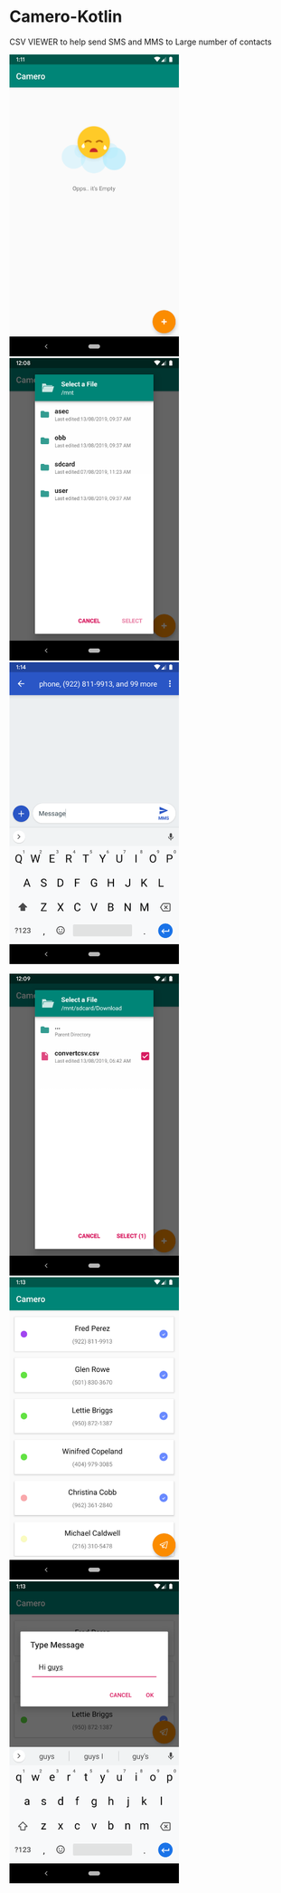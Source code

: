 # Camero-Kotlin
CSV VIEWER to help send SMS and MMS to Large number of contacts
<p float="left">
  <img src="https://raw.githubusercontent.com/Zfinix/Camero-Kotlin/master/screenshot/shot1.png" width="300" />
  <img src="https://raw.githubusercontent.com/Zfinix/Camero-Kotlin/master/screenshot/shot2.png" width="300" />
  <img src="https://raw.githubusercontent.com/Zfinix/Camero-Kotlin/master/screenshot/shot6.png" width="300" />
</p>
<p float="left">
  <img src="https://raw.githubusercontent.com/Zfinix/Camero-Kotlin/master/screenshot/shot3.png" width="300" />
  <img src="https://raw.githubusercontent.com/Zfinix/Camero-Kotlin/master/screenshot/shot4.png" width="300" />
  <img src="https://raw.githubusercontent.com/Zfinix/Camero-Kotlin/master/screenshot/shot5.png" width="300" />
</p>
